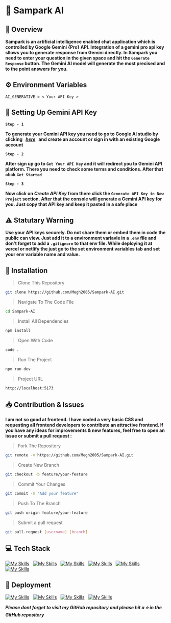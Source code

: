 # :robot: Sampark AI

## :eyes: Overview

**Sampark is an artificial intelligence enabled chat application which is controlled by Google **Gemini** {Pro} API. Integration of a gemini pro api key sllows you to generate response from Gemini directly. In **Sampark** you need to enter your question in the given space and hit the **`Generate Response`** button. The Gemini AI model will generate the most precised and to the point answers for you.**

## :gear: Environment Variables
```.env
AI_GENERATIVE = < Your API Key >
```
## :wrench: Setting Up Gemini API Key
**`Step - 1`** 
<br>

**To generate your Gemini API key you need to go to Google AI studio by clicking &nbsp; _[here](https://ai.google.dev/aistudio)_ &nbsp; and create an account or sign in with an existing Google account**
<br>

**`Step - 2`** 
<br>

**After sign up go to `Get Your API Key` and it will redirect you to Gemini API platform. There you need to check some terms and conditions. After that click `Get Started`**
<br>

**`Step - 3`**
<br>

**Now click on _Create API Key_ from there click the `Generate API Key in New Project` section. After that the console will generate a Gemini API key for you. Just copy that API key and keep it pasted in a safe place**

## :warning: Statutary Warning
**Use your API keys securely. Do not share them or embed them in code the public can view. Just add it to a environment variavle in a `.env` file and don't forget to add a `.gitignore` to that env file. While deploying it at vercel or netlify the just go to the set environment variables  tab and set your env variable name and value.**

## :floppy_disk: Installation

> Clone This Repository

```sh
git clone https://github.com/Megh2005/Sampark-AI.git
```

> Navigate To The Code File

```sh
cd Sampark-AI
```

> Install All Dependencies

```sh
npm install
```

> Open With Code

```sh
code .
```

> Run The Project

```sh
npm run dev
```

> Project URL

```sh
http://localhost:5173
```

## :inbox_tray: Contribution & Issues
**I am not so good at frontend. I have coded a very basic CSS and requesting all frontend developers to contribute an attractive frontend. If you have any ideas for improvements & new features, feel free to open an issue or submit a pull request :**
> Fork The Repository
```sh
git remote -v https://github.com/Megh2005/Sampark-AI.git
```
> Create New Branch 
```sh
git checkout -b feature/your-feature
```
> Commit Your Changes
```sh
git commit -m "Add your feature"
```
> Push To The Branch
```sh
git push origin feature/your-feature
```
> Submit a pull request
```sh
git pull-request [username] [branch]
```

## :computer: Tech Stack
[![My Skills](https://skillicons.dev/icons?i=vite&theme=dark)](https://sampark-murex.vercel.app/)
&nbsp;
[![My Skills](https://skillicons.dev/icons?i=nodejs&theme=dark)](https://sampark-murex.vercel.app/)
&nbsp;
[![My Skills](https://skillicons.dev/icons?i=tailwind&theme=dark)](https://sampark-murex.vercel.app/)
&nbsp;
[![My Skills](https://skillicons.dev/icons?i=git&theme=dark)](https://sampark-murex.vercel.app/)
&nbsp;
[![My Skills](https://skillicons.dev/icons?i=github&theme=dark)](https://sampark-murex.vercel.app/)
&nbsp;
[![My Skills](https://skillicons.dev/icons?i=md&theme=dark)](https://sampark-murex.vercel.app/)
&nbsp;

## :link: Deployment
[![My Skills](https://skillicons.dev/icons?i=vercel&theme=dark)](https://sampark-murex.vercel.app/)
&nbsp;
[![My Skills](https://skillicons.dev/icons?i=netlify&theme=dark)](https://sampark-ai.netlify.app/)
&nbsp;
[![My Skills](https://skillicons.dev/icons?i=github&theme=dark)](https://github.com/Megh2005/Sampark-AI/)
&nbsp;
[![My Skills](https://skillicons.dev/icons?i=ubuntu&theme=dark)](https://tinyurl.com/sampark-demo/)

**_Please dont forget to visit my GitHub repository and please hit a :star: in the GitHub repository_**
